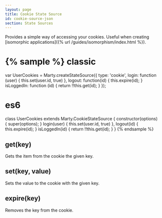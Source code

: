 ```yaml
---
layout: page
title: Cookie State Source
id: cookie-source-json
section: State Sources
---
```


Provides a simple way of accessing your cookies. Useful when creating [isomorphic applications]({% url /guides/isomorphism/index.html %}).

{% sample %}
classic
=======
var UserCookies = Marty.createStateSource({
  type: 'cookie',
  login: function (user) {
    this.set(user.id, true)
  },
  logout: function(id) {
    this.expire(id);
  }
  isLoggedIn: function (id) {
    return !!this.get(id);
  }
});

es6
===
class UserCookies extends Marty.CookieStateSource {
  constructor(options) {
    super(options);
  }
  login(user) {
    this.set(user.id, true)
  },
  logout(id) {
    this.expire(id);
  }
  isLoggedIn(id) {
    return !!this.get(id);
  }
}
{% endsample %}

<h2 id="get">get(key)</h2>

Gets the item from the cookie the given key.

<h2 id="set">set(key, value)</h2>

Sets the value to the cookie with the given key.

<h2 id="expire">expire(key)</h2>

Removes the key from the cookie.